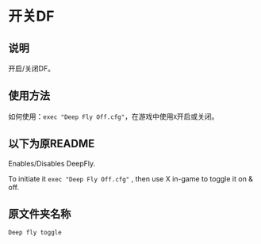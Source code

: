 # 开关DF

## 说明

开启/关闭DF。

## 使用方法

如何使用：`exec "Deep Fly Off.cfg"`，在游戏中使用`X`开启或关闭。

## 以下为原README

Enables/Disables DeepFly.

To initiate it `exec "Deep Fly Off.cfg"` , then use X in-game to toggle it on & off.

## 原文件夹名称
`Deep fly toggle`